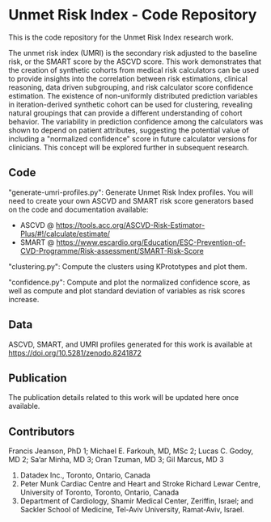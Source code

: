 # Unmet Risk Index - Code Repository

This is the code repository for the Unmet Risk Index research work.

The unmet risk index (UMRI) is the secondary risk adjusted to the baseline risk, or the SMART score by the ASCVD score. 
This work demonstrates that the creation of synthetic cohorts from medical risk calculators can be used to provide insights into the correlation between risk estimations, clinical reasoning, data driven subgrouping, and risk calculator score confidence estimation. 
The existence of non-uniformly distributed prediction variables in iteration-derived synthetic cohort can be used for clustering, revealing natural groupings that can provide a different understanding of cohort behavior. 
The variability in prediction confidence among the calculators was shown to depend on patient attributes, suggesting the potential value of including a "normalized confidence" score in future calculator versions for clinicians. 
This concept will be explored further in subsequent research.

## Code

"generate-umri-profiles.py": Generate Unmet Risk Index profiles. You will need to create your own ASCVD and SMART risk score generators based on the code and documentation available:

- ASCVD @ https://tools.acc.org/ASCVD-Risk-Estimator-Plus/#!/calculate/estimate/
- SMART @ https://www.escardio.org/Education/ESC-Prevention-of-CVD-Programme/Risk-assessment/SMART-Risk-Score

"clustering.py": Compute the clusters using KPrototypes and plot them.

"confidence.py": Compute and plot the normalized confidence score, as well as compute and plot standard deviation of variables as risk scores increase.

## Data

ASCVD, SMART, and UMRI profiles generated for this work is available at https://doi.org/10.5281/zenodo.8241872

## Publication

The publication details related to this work will be updated here once available.

## Contributors
Francis Jeanson, PhD 1; Michael E. Farkouh, MD, MSc 2; Lucas C. Godoy, MD 2; Sa’ar Minha, MD 3; Oran Tzuman, MD 3; Gil Marcus, MD 3
1. Datadex Inc., Toronto, Ontario, Canada
2. Peter Munk Cardiac Centre and Heart and Stroke Richard Lewar Centre, University of Toronto, Toronto, Ontario, Canada
3. Department of Cardiology, Shamir Medical Center, Zeriffin, Israel; and Sackler School of Medicine, Tel-Aviv University, Ramat-Aviv, Israel.
